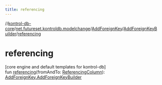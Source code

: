 ```yaml
---
title: referencing
---
```

//[kontrol-db-core](../../../../index.html)/[net.futureset.kontroldb.modelchange](../../index.html)/[AddForeignKey](../index.html)/[AddForeignKeyBuilder](index.html)/[referencing](referencing.html)



# referencing



[core engine and default templates for kontrol-db]\
fun [referencing](referencing.html)(fromAndTo: [ReferencingColumn](../../-referencing-column/index.html)): [AddForeignKey.AddForeignKeyBuilder](index.html)




